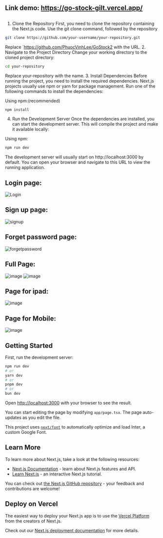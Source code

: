 ## Link demo: https://go-stock-gilt.vercel.app/
##
1. Clone the Repository
First, you need to clone the repository containing the Next.js code. Use the git clone command, followed by the repository
```bash
git clone https://github.com/your-username/your-repository.git
```
Replace `https://github.com/PhuocVinhLee/GoStock2 with the URL.
2. Navigate to the Project Directory
Change your working directory to the cloned project directory:
```bash
cd your-repository
```
Replace your-repository with the name.
3. Install Dependencies
Before running the project, you need to install the required dependencies. Next.js projects usually use npm or yarn for package management. Run one of the following commands to install the dependencies:

Using npm:(recommended)
```bash
npm install
```

4. Run the Development Server
Once the dependencies are installed, you can start the development server. This will compile the project and make it available locally:

Using npm:

```bash
npm run dev
```
The development server will usually start on http://localhost:3000 by default. You can open your browser and navigate to this URL to view the running application.

## Login page:
![Login](https://github.com/user-attachments/assets/6b7d3735-0989-44f8-86dd-b0e995d75493)
## Sign up page: 
![signup](https://github.com/user-attachments/assets/5fb247c4-6714-4a28-ba4c-f3419a075c3a)
## Forget password page:
![forgetpassword](https://github.com/user-attachments/assets/b016a18f-109b-4cc2-9491-fbebb2812674)
## Full Page:
![image](https://github.com/user-attachments/assets/ebfdcfa5-6640-4cba-bbaf-64435ef85f46)
![image](https://github.com/user-attachments/assets/c39d3335-91c1-4345-a8c0-adbe69f64205)
## Page for ipad:
![image](https://github.com/user-attachments/assets/fd301669-0796-410e-98e2-bc0f5eca7f2d)
## Page for Mobile:
![image](https://github.com/user-attachments/assets/1b5bb893-1f8e-4148-a479-cdb524899ff7)




## Getting Started

First, run the development server:

```bash
npm run dev
# or
yarn dev
# or
pnpm dev
# or
bun dev
```

Open [http://localhost:3000](http://localhost:3000) with your browser to see the result.

You can start editing the page by modifying `app/page.tsx`. The page auto-updates as you edit the file.

This project uses [`next/font`](https://nextjs.org/docs/basic-features/font-optimization) to automatically optimize and load Inter, a custom Google Font.

## Learn More

To learn more about Next.js, take a look at the following resources:

- [Next.js Documentation](https://nextjs.org/docs) - learn about Next.js features and API.
- [Learn Next.js](https://nextjs.org/learn) - an interactive Next.js tutorial.

You can check out [the Next.js GitHub repository](https://github.com/vercel/next.js/) - your feedback and contributions are welcome!

## Deploy on Vercel

The easiest way to deploy your Next.js app is to use the [Vercel Platform](https://vercel.com/new?utm_medium=default-template&filter=next.js&utm_source=create-next-app&utm_campaign=create-next-app-readme) from the creators of Next.js.

Check out our [Next.js deployment documentation](https://nextjs.org/docs/deployment) for more details.
